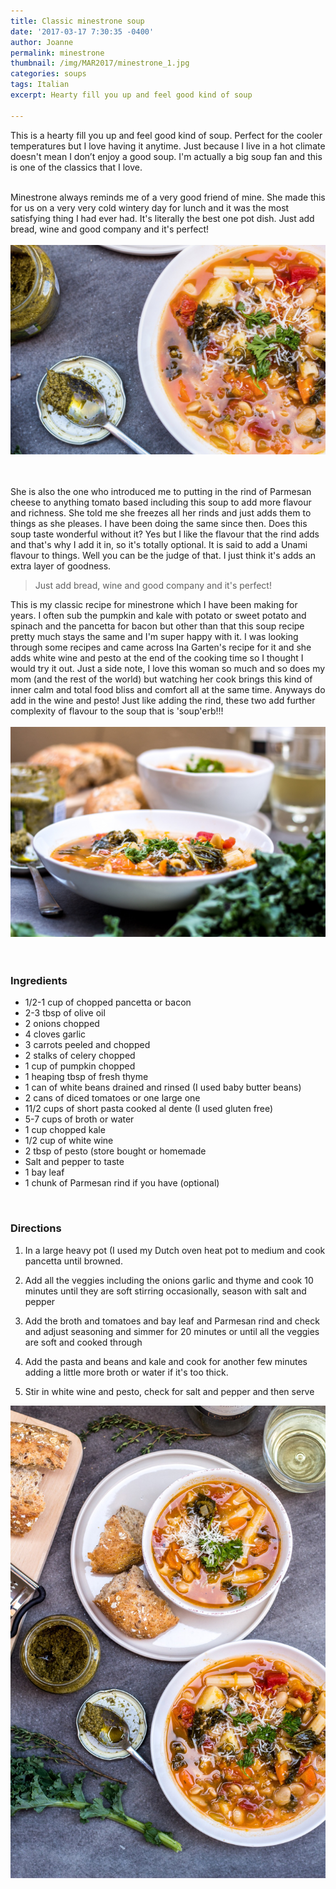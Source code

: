 ```yaml
---
title: Classic minestrone soup
date: '2017-03-17 7:30:35 -0400'
author: Joanne
permalink: minestrone
thumbnail: /img/MAR2017/minestrone_1.jpg
categories: soups
tags: Italian
excerpt: Hearty fill you up and feel good kind of soup

---
```


This is a hearty fill you up and feel good kind of soup. Perfect for the cooler temperatures but I love having it anytime.  Just because I live in a hot climate doesn't mean I don’t enjoy a good soup. I'm  actually a big soup fan and this is one of the classics that I love.
<br>
<br>

Minestrone always reminds me of a very good friend of mine.  She made this for us on a very very cold wintery day for lunch and it was the most satisfying thing I had ever had.  It's literally the best one pot dish.  Just add bread, wine and good company and it's perfect!
<br>
<br>
![minestrone](/img/MAR2017/minestrone_2.jpg)  
<br>
<br>

She is also the one who introduced me to putting in the rind of Parmesan cheese to anything tomato based including this soup to add more flavour and richness. She told me she freezes all her rinds and just adds them to things as she pleases.  I have been doing the same since then. Does this soup taste wonderful without it? Yes but I like the flavour that the rind adds and that's why I add it in, so it's totally optional.  It is said to add a Unami flavour to things. Well you can be the judge of that. I just think it's adds an extra layer of goodness.  

> Just add bread, wine and good company and it's perfect!

This is my classic recipe for minestrone which I have been making for years.  I often sub the pumpkin and kale with potato or sweet potato and spinach and the pancetta for bacon but other than that this soup recipe pretty much stays the same and I'm super happy with it.  I was looking through some recipes and came across Ina Garten's recipe for it and she adds white wine and pesto at the end of the cooking time so I thought I would try it out. Just a side note, I love this woman so much and so does my mom (and the rest of the world) but watching her cook brings this kind of inner calm and total food bliss and comfort all at the same time.  Anyways do add in the wine and pesto! Just like adding the rind, these two add further complexity of flavour to the soup that is 'soup'erb!!!
<br>
<br>
![minestrone](/img/MAR2017/minestrone_3.jpg)  
<br>
<br>

### Ingredients

* 1/2-1 cup of chopped pancetta or bacon
* 2-3 tbsp of olive oil
* 2  onions chopped
* 4 cloves garlic
* 3 carrots peeled and chopped
* 2 stalks of celery chopped
* 1 cup of pumpkin chopped
* 1 heaping tbsp of fresh thyme
* 1 can of white beans drained and rinsed (I used baby butter beans)
* 2 cans of diced tomatoes or one large one
* 11/2 cups of short pasta cooked al dente (I used gluten free)
* 5-7 cups of broth or water
* 1 cup chopped kale
* 1/2 cup of white wine
* 2 tbsp of pesto (store bought or homemade
* Salt and pepper to taste
* 1 bay leaf
* 1 chunk of Parmesan rind if you have (optional)
<br>

### Directions

1. In a large heavy pot (I used my Dutch oven heat pot to medium and cook pancetta until browned.

1. Add all the veggies including the onions garlic and thyme and cook 10 minutes until they are soft stirring occasionally, season with salt and pepper

1. Add the broth and tomatoes and bay leaf and Parmesan rind and check and adjust seasoning and simmer for 20 minutes or until all the veggies are soft and cooked through

1. Add the pasta and beans and kale and cook for another few minutes adding a little more broth or water if it's too thick.  

1. Stir in white wine and pesto, check for salt and pepper and then serve  

![minestrone](/img/MAR2017/minestrone_4.jpg)  
